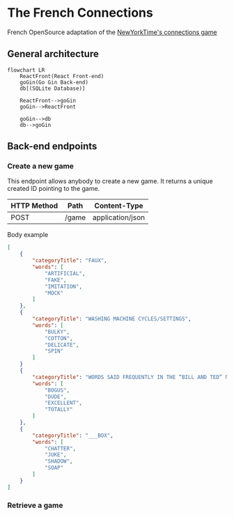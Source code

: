 # The French Connections

French OpenSource adaptation of the [NewYorkTime's connections game](https://www.nytimes.com/games/connections)

## General architecture 

```mermaid
flowchart LR
    ReactFront(React Front-end)
    goGin(Go Gin Back-end)
    db[(SQLite Database)]

    ReactFront-->goGin
    goGin-->ReactFront

    goGin-->db
    db-->goGin
```

## Back-end endpoints

### Create a new game

This endpoint allows anybody to create a new game. It returns a unique created ID pointing to the game.

| HTTP Method | Path  | Content-Type     |
| ----------- | ----- | ---------------- |
| POST        | /game | application/json |

Body example 

```json
[
    {
        "categoryTitle": "FAUX",
        "words": [
            "ARTIFICIAL",
            "FAKE",
            "IMITATION",
            "MOCK"
        ]
    },
    {
        "categoryTitle": "WASHING MACHINE CYCLES/SETTINGS",
        "words": [
            "BULKY", 
            "COTTON",
            "DELICATE",
            "SPIN"
        ]
    }
    {
        "categoryTitle": "WORDS SAID FREQUENTLY IN THE “BILL AND TED” MOVIES",
        "words": [
            "BOGUS",
            "DUDE",
            "EXCELLENT",
            "TOTALLY"
        ]
    },
    {
        "categoryTitle": "___BOX",
        "words": [
            "CHATTER",
            "JUKE",
            "SHADOW",
            "SOAP"
        ]
    }
]
```
### Retrieve a game

